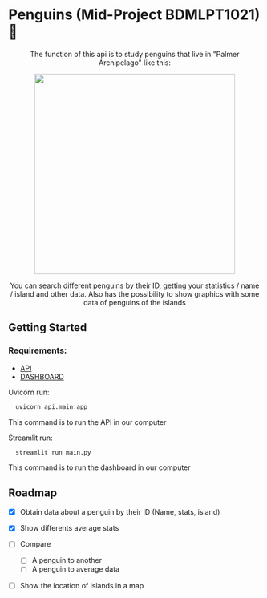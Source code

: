 # Penguins (Mid-Project BDMLPT1021) 🐧

<p align="center"> 
  The function of this api is to study penguins that live in "Palmer Archipelago" like this: 
</p>

<p align="center">
  <img src="https://user-images.githubusercontent.com/62902607/147587683-5aa4aae9-052a-49b7-9474-acf67bd3bdcb.jpg" width="400">
</p>

<p align="center">
  You can search different penguins by their ID, getting your statistics / name / island and other data. Also has the possibility to show graphics with some data of penguins of the islands
</p>

## Getting Started

### Requirements:

- [API](https://github.com/Luxor5k/mid_project/blob/main/api/requirements.txt)
- [DASHBOARD](https://github.com/Luxor5k/mid_project/blob/main/dashboard/requirements.txt)


Uvicorn run:
```sh
  uvicorn api.main:app 
  ```
  This command is to run the API in our computer

Streamlit run:
```sh
  streamlit run main.py
  ```
  This command is to run the dashboard in our computer 
  
 ## Roadmap
 
 - [x] Obtain data about a penguin by their ID (Name, stats, island)
 - [x] Show differents average stats
 - [ ] Compare
     - [ ] A penguin to another
     - [ ] A penguin to average data
 - [ ] Show the location of islands in a map
  
